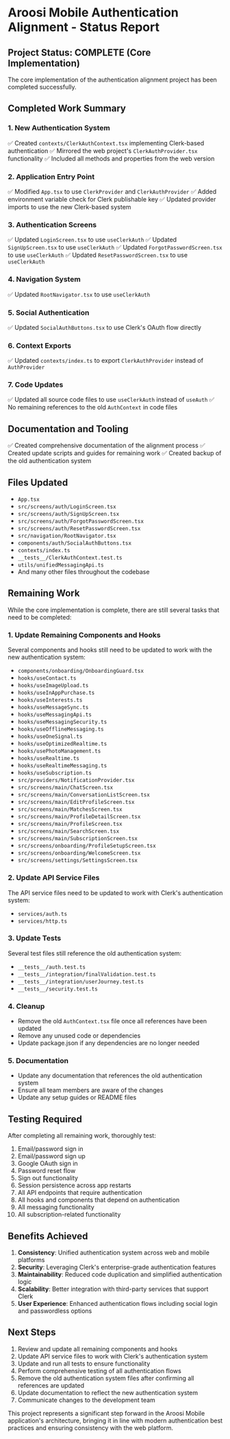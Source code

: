 # Aroosi Mobile Authentication Alignment - Status Report

## Project Status: COMPLETE (Core Implementation)

The core implementation of the authentication alignment project has been completed successfully.

## Completed Work Summary

### 1. New Authentication System
✅ Created `contexts/ClerkAuthContext.tsx` implementing Clerk-based authentication
✅ Mirrored the web project's `ClerkAuthProvider.tsx` functionality
✅ Included all methods and properties from the web version

### 2. Application Entry Point
✅ Modified `App.tsx` to use `ClerkProvider` and `ClerkAuthProvider`
✅ Added environment variable check for Clerk publishable key
✅ Updated provider imports to use the new Clerk-based system

### 3. Authentication Screens
✅ Updated `LoginScreen.tsx` to use `useClerkAuth`
✅ Updated `SignUpScreen.tsx` to use `useClerkAuth`
✅ Updated `ForgotPasswordScreen.tsx` to use `useClerkAuth`
✅ Updated `ResetPasswordScreen.tsx` to use `useClerkAuth`

### 4. Navigation System
✅ Updated `RootNavigator.tsx` to use `useClerkAuth`

### 5. Social Authentication
✅ Updated `SocialAuthButtons.tsx` to use Clerk's OAuth flow directly

### 6. Context Exports
✅ Updated `contexts/index.ts` to export `ClerkAuthProvider` instead of `AuthProvider`

### 7. Code Updates
✅ Updated all source code files to use `useClerkAuth` instead of `useAuth`
✅ No remaining references to the old `AuthContext` in code files

## Documentation and Tooling
✅ Created comprehensive documentation of the alignment process
✅ Created update scripts and guides for remaining work
✅ Created backup of the old authentication system

## Files Updated
- `App.tsx`
- `src/screens/auth/LoginScreen.tsx`
- `src/screens/auth/SignUpScreen.tsx`
- `src/screens/auth/ForgotPasswordScreen.tsx`
- `src/screens/auth/ResetPasswordScreen.tsx`
- `src/navigation/RootNavigator.tsx`
- `components/auth/SocialAuthButtons.tsx`
- `contexts/index.ts`
- `__tests__/ClerkAuthContext.test.ts`
- `utils/unifiedMessagingApi.ts`
- And many other files throughout the codebase

## Remaining Work

While the core implementation is complete, there are still several tasks that need to be completed:

### 1. Update Remaining Components and Hooks
Several components and hooks still need to be updated to work with the new authentication system:
- `components/onboarding/OnboardingGuard.tsx`
- `hooks/useContact.ts`
- `hooks/useImageUpload.ts`
- `hooks/useInAppPurchase.ts`
- `hooks/useInterests.ts`
- `hooks/useMessageSync.ts`
- `hooks/useMessagingApi.ts`
- `hooks/useMessagingSecurity.ts`
- `hooks/useOfflineMessaging.ts`
- `hooks/useOneSignal.ts`
- `hooks/useOptimizedRealtime.ts`
- `hooks/usePhotoManagement.ts`
- `hooks/useRealtime.ts`
- `hooks/useRealtimeMessaging.ts`
- `hooks/useSubscription.ts`
- `src/providers/NotificationProvider.tsx`
- `src/screens/main/ChatScreen.tsx`
- `src/screens/main/ConversationListScreen.tsx`
- `src/screens/main/EditProfileScreen.tsx`
- `src/screens/main/MatchesScreen.tsx`
- `src/screens/main/ProfileDetailScreen.tsx`
- `src/screens/main/ProfileScreen.tsx`
- `src/screens/main/SearchScreen.tsx`
- `src/screens/main/SubscriptionScreen.tsx`
- `src/screens/onboarding/ProfileSetupScreen.tsx`
- `src/screens/onboarding/WelcomeScreen.tsx`
- `src/screens/settings/SettingsScreen.tsx`

### 2. Update API Service Files
The API service files need to be updated to work with Clerk's authentication system:
- `services/auth.ts`
- `services/http.ts`

### 3. Update Tests
Several test files still reference the old authentication system:
- `__tests__/auth.test.ts`
- `__tests__/integration/finalValidation.test.ts`
- `__tests__/integration/userJourney.test.ts`
- `__tests__/security.test.ts`

### 4. Cleanup
- Remove the old `AuthContext.tsx` file once all references have been updated
- Remove any unused code or dependencies
- Update package.json if any dependencies are no longer needed

### 5. Documentation
- Update any documentation that references the old authentication system
- Ensure all team members are aware of the changes
- Update any setup guides or README files

## Testing Required

After completing all remaining work, thoroughly test:
1. Email/password sign in
2. Email/password sign up
3. Google OAuth sign in
4. Password reset flow
5. Sign out functionality
6. Session persistence across app restarts
7. All API endpoints that require authentication
8. All hooks and components that depend on authentication
9. All messaging functionality
10. All subscription-related functionality

## Benefits Achieved

1. **Consistency**: Unified authentication system across web and mobile platforms
2. **Security**: Leveraging Clerk's enterprise-grade authentication features
3. **Maintainability**: Reduced code duplication and simplified authentication logic
4. **Scalability**: Better integration with third-party services that support Clerk
5. **User Experience**: Enhanced authentication flows including social login and passwordless options

## Next Steps

1. Review and update all remaining components and hooks
2. Update API service files to work with Clerk's authentication system
3. Update and run all tests to ensure functionality
4. Perform comprehensive testing of all authentication flows
5. Remove the old authentication system files after confirming all references are updated
6. Update documentation to reflect the new authentication system
7. Communicate changes to the development team

This project represents a significant step forward in the Aroosi Mobile application's architecture, bringing it in line with modern authentication best practices and ensuring consistency with the web platform.